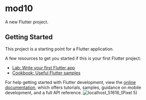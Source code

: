 # mod10

A new Flutter project.

## Getting Started

This project is a starting point for a Flutter application.

A few resources to get you started if this is your first Flutter project:

- [Lab: Write your first Flutter app](https://docs.flutter.dev/get-started/codelab)
- [Cookbook: Useful Flutter samples](https://docs.flutter.dev/cookbook)

For help getting started with Flutter development, view the
[online documentation](https://docs.flutter.dev/), which offers tutorials,
samples, guidance on mobile development, and a full API reference.
![localhost_51616_(Pixel 5)](https://github.com/shuvosonjoy/flutterPractice/assets/105931179/71c26734-abb0-4668-8fd1-0876694cc244)
